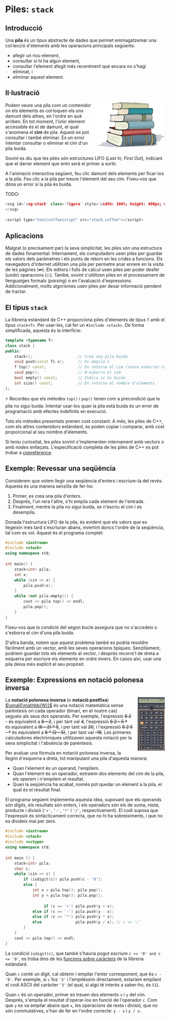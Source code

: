 # Piles: `stack`

## Introducció

Una **pila** és un tipus abstracte de dades que permet emmagatzemar
una col·lecció d'elements amb les operacions principals següents:

-   afegir un nou element,
-   consultar si hi ha algun element,
-   consultar l'element afegit més recentment que encara no s'hagi eliminat, i
-   eliminar aquest element.

## Il·lustració

<img src='./stack.png' style='height: 10em; float: right; margin: 0 0 1em 1em;'/>

Podem veure una pila com un contenidor on els elements es col·loquen
els uns damunt dels altres, en l'ordre en què arriben. En tot moment,
l'únic element accessible és el de damunt, el qual s'anomena
el **cim** de pila. Aquest es pot consultar i també eliminar.
És un error intentar consultar o eliminar el cim d'un pila buida.

Sovint es diu que les piles són estructures LIFO (_Last In, First Out_),
indicant que el darrer element que entri serà el primer a sortir.

A l'animació interactiva següent, feu clic damunt dels elements per ficar-los
a la pila. Feu clic a la pila per treure l'element del seu cim.
Fixeu-vos que dóna un error si la pila és buida.

TODO:

```c++
<svg id='svg-stack' class='figura' style='width: 100%; height: 400px; margin-bottom: 2em;'>
</svg>

<script type="text/coffeescript" src="stack.coffee"></script>

```

## Aplicacions

Malgrat (o precisament per) la seva simplicitat, les piles són una
estructura de dades fonamental: Internament, els computadors usen piles
per guardar els valors dels paràmetres i els punts de retorn en les
crides a funcions. Els navegadors d'internet utilitzen una pila per
permetre anar enrere en la visita de les pàgines (⬅).
Els editors i fulls de cálcul usen piles per poder desfer (_undo_) operacions (⎌).
També, sovint s'utilitzen piles en el processament de llenguatges formals
(_parsing_) o en l'avaluació d'expressions.
Addicionalment, molts algorismes usen piles per desar informació pendent de tractar.

## El tipus `stack`

La llibreria estàndard de C++ proporciona
piles d'elements de tipus `T` amb el tipus `stack<T>`.
Per usar-les, cal fer un `#include <stack>`.
De forma simplificada, aquesta és la interfície:

```c++
template <typename T>
class stack {
public:
    stack();                    // Crea una pila buida
    void push(const T& x);      // Hi empila x
    T top() const;              // En retorna el cim (sense esborrar-lo)
    void pop();                 // N'esborra el cim
    bool empty() const;         // Indica si és buida
    int size() const;           // En retorna el nombre d'elements
};
```

⚡ Recordeu que els mètodes `top()` i `pop()`
tenen com a precondició que la pila no sigui buida.
Intentar usar-los quan la pila està buida
és un error de programació amb efectes indefinits en execució.

Tots els mètodes presentats prenen cost constant.
A més, les piles de C++, com els altres contenidors estàndard,
es poden copiar i comparar, amb cost proporcional al seu nombre d'elements.

Si teniu curiositat, les piles sovint s'implementen internament
amb vectors o amb nodes enllaçats.
L'especificació completa de les piles de C++ es pot trobar a
[cppreference](http://en.cppreference.com/w/cpp/container/stack).

## Exemple: Revessar una seqüència

Considerem que volem llegir una seqüència d'enters i escriure-la del revés.
Aquesta és una manera senzilla de fer-ho:

1. Primer, es crea una pila d'enters.
2. Després, l'un rera l'altre, s'hi empila cada element de l'entrada.
3. Finalment, mentre la pila no sigui buida, se n'escriu el cim i es desempila.

Donada l'estructura LIFO de la pila,
és evident que els valors que es llegeixin més tard s'escriuran abans,
invertint doncs l'ordre de la seqüència, tal com es vol.
Aquest és el programa complet:

```c++
#include <iostream>
#include <stack>
using namespace std;

int main() {
    stack<int> pila;
    int x;
    while (cin >> x) {
        pila.push(x);
    }
    while (not pila.empty()) {
        cout << pila.top() << endl;
        pila.pop();
    }
}
```

Fixeu-vos que la condició del segon bucle
assegura que no s'accedeix o s'esborra el cim d'una pila buida.

D'altra banda, notem que aquest problema
també es podria resoldre fàcilment amb un vector,
amb les seves operacions típiques:
Senzillament, podríem guardar tots els elements al vector,
i després recorre'l de dreta a esquerra
per escriure els elements en ordre invers.
En casos així, usar una pila deixa més explícit
el seu propòsit.

## Exemple: Expressions en notació polonesa inversa

<img src='./rpn.png' style='height: 12em; float: right; margin: 0 0 1em 1em;'/>

La **notació polonesa inversa** (o **notació postfixa**)
[$\small[\mathbb{W}]$](https://ca.wikipedia.org/wiki/Notaci%C3%B3_polonesa_inversa)
és una notació matemàtica sense parèntesis
on cada operador (binari, en el nostre cas) segueix als seus dos operands.
Per exemple, l'expressió ~~6 2 -~~ és equivalent a ~~6 - 2~~, i per tant val ~~4~~,
l'expressió ~~6 2 - 5 \*~~ és equivalent a ~~(6 - 2) \* 5~~, i per tant val ~~20~~,
i l'expressió ~~6 2 5 - \*~~ és equivalent a ~~6 \* (2 - 5)~~, i per tant val ~~-18~~.
Les primeres calculadores electròniques utilitzaven aquesta notació per la seva simplicitat
i l'absència de parèntesis.

Per avaluar una fórmula en notació polonesa inversa,
la llegim d'esquerra a dreta,
tot manipulant una pila d'aquesta manera:

-   Quan l'element és un operand, l'empilem.
-   Quan l'element és un operador, extraiem dos elements
    del cim de la pila, els operem i n'empilem el resultat.
-   Quan la seqüència ha acabat, només pot quedar un element a la pila,
    el qual és el resultat final.

El programa següent implementa aquesta idea, suposant que els operands
són dígits, els resultats són enters, i els operadors són els
de suma, resta, producte i divisió
(`'+'`, `'-'`, `'*'` i `'/'`, respectivament).
El codi suposa que l'expressió és sintàcticament
correcta, que no hi ha sobreiximents, i que no es divideix mai per zero.

```c++
#include <iostream>
#include <stack>
#include <cctype>
using namespace std;

int main () {
    stack<int> pila;
    char c;
    while (cin >> c) {
        if (isdigit(c)) pila.push(c - '0');
        else {
            int x = pila.top(); pila.pop();
            int y = pila.top(); pila.pop();

                 if (c == '+') pila.push(y + x);
            else if (c == '-') pila.push(y - x);
            else if (c == '*') pila.push(y * x);
            else               pila.push(y / x); // c == '/'
        }
    }
    cout << pila.top() << endl;
}
```

La condició `isdigit(c)`,
que també s'hauria pogut escriure `c >= '0' and c <= '9'`,
es troba dins de les [funcions sobre caràcters](/stl/cctype.html)
de la llibreria estàndard.

Quan `c` conté un dígit, cal obtenir i empilar l'enter corresponent,
que és `c - '0'`. Per exemple, si `c` fos `'3'` i l'empiléssim directament,
estaríem empilant el codi ASCII del caràcter `'3'`
(el qual, si algú té interès a saber-ho, és `51`).

Quan `c` és un operador,
primer es treuen dos elements `x` i `y` del cim.
Després, s'empila el resultat d'operar-los en funció de l'operador `c`.
Com que `y` es va empilar abans que `x`,
les operacions de resta i divisió, que no són commutatives,
s'han de fer en l'ordre correcte: `y - x` i `y / x`.

<Autors autors="jpetit roura"/>
